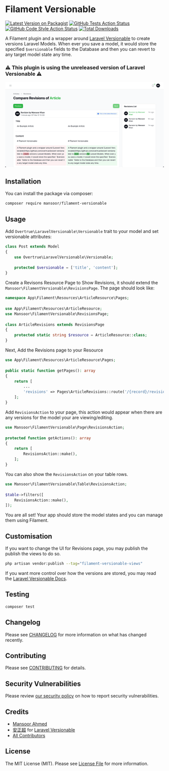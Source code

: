 # Filament Versionable

[![Latest Version on Packagist](https://img.shields.io/packagist/v/mansoor/filament-versionable.svg?style=flat-square)](https://packagist.org/packages/mansoor/filament-versionable)
[![GitHub Tests Action Status](https://img.shields.io/github/actions/workflow/status/mansoor/filament-versionable/run-tests.yml?branch=main&label=tests&style=flat-square)](https://github.com/mansoor/filament-versionable/actions?query=workflow%3Arun-tests+branch%3Amain)
[![GitHub Code Style Action Status](https://img.shields.io/github/actions/workflow/status/mansoor/filament-versionable/fix-php-code-style-issues.yml?branch=main&label=code%20style&style=flat-square)](https://github.com/mansoor/filament-versionable/actions?query=workflow%3A"Fix+PHP+code+style+issues"+branch%3Amain)
[![Total Downloads](https://img.shields.io/packagist/dt/mansoor/filament-versionable.svg?style=flat-square)](https://packagist.org/packages/mansoor/filament-versionable)

A Filament plugin and a wrapper around [Laravel Versionable](https://github.com/overtrue/laravel-versionable) to create versions Laravel Models. When ever you save a model, it would store the specified `$versionable` fields to the Database and then you can revert to any target model state any time.

### ⚠️ This plugin is using the unreleased version of Laravel Versionable ⚠️

![](./image.png)

## Installation

You can install the package via composer:

```bash
composer require mansoor/filament-versionable
```

## Usage

Add `Overtrue\LaravelVersionable\Versionable` trait to your model and set versionable attributes:

```php
class Post extends Model
{
    use Overtrue\LaravelVersionable\Versionable;

    protected $versionable = ['title', 'content'];
}
```

Create a Revisons Resource Page to Show Revisions, it should extend the `Mansoor\FilamentVersionable\RevisionsPage`. The page should look like:

```php
namespace App\Filament\Resources\ArticleResource\Pages;

use App\Filament\Resources\ArticleResource;
use Mansoor\FilamentVersionable\RevisionsPage;

class ArticleRevisions extends RevisionsPage
{
    protected static string $resource = ArticleResource::class;
}
```

Next, Add the Revisions page to your Resource

```php
use App\Filament\Resources\ArticleResource\Pages;

public static function getPages(): array
{
    return [
        ...
        'revisions' => Pages\ArticleRevisions::route('/{record}/revisions'),
    ];
}
```

Add `RevisionsAction` to your page, this action would appear when there are any versions for the model your are viewing/editing.

```php
use Mansoor\FilamentVersionable\Page\RevisionsAction;

protected function getActions(): array
{
    return [
        RevisionsAction::make(),
    ];
}
```

You can also show the `RevisionsAction` on your table rows.

```php
use Mansoor\FilamentVersionable\Table\RevisionsAction;

$table->filters([
    RevisionsAction::make(),
]);
```

You are all set! Your app should store the model states and you can manage them using Filament.

## Customisation

If you want to change the UI for Revisions page, you may publish the publish the views to do so.

```bash
php artisan vendor:publish --tag="filament-versionable-views"
```

If you want more control over how the versions are stored, you may read the [Laravel Versionable Docs](https://github.com/overtrue/laravel-versionable).

## Testing

```bash
composer test
```

## Changelog

Please see [CHANGELOG](CHANGELOG.md) for more information on what has changed recently.

## Contributing

Please see [CONTRIBUTING](.github/CONTRIBUTING.md) for details.

## Security Vulnerabilities

Please review [our security policy](../../security/policy) on how to report security vulnerabilities.

## Credits

- [Mansoor Ahmed](https://github.com/mansoorkhan96)
- [安正超](https://github.com/overtrue) for [Laravel Versionable](https://github.com/overtrue/laravel-versionable)
- [All Contributors](../../contributors)

## License

The MIT License (MIT). Please see [License File](LICENSE.md) for more information.

